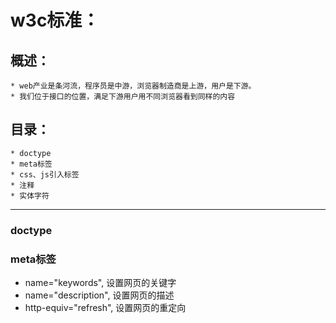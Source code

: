 


# w3c标准：
## 概述：
	* web产业是条河流，程序员是中游，浏览器制造商是上游，用户是下游。
	* 我们位于接口的位置，满足下游用户用不同浏览器看到同样的内容
## 目录：
	* doctype
	* meta标签
	* css、js引入标签
	* 注释
	* 实体字符
-------------------------------------------------------
### doctype
### meta标签
* name="keywords", 设置网页的关键字
* name="description", 设置网页的描述
* http-equiv="refresh", 设置网页的重定向
  

	



